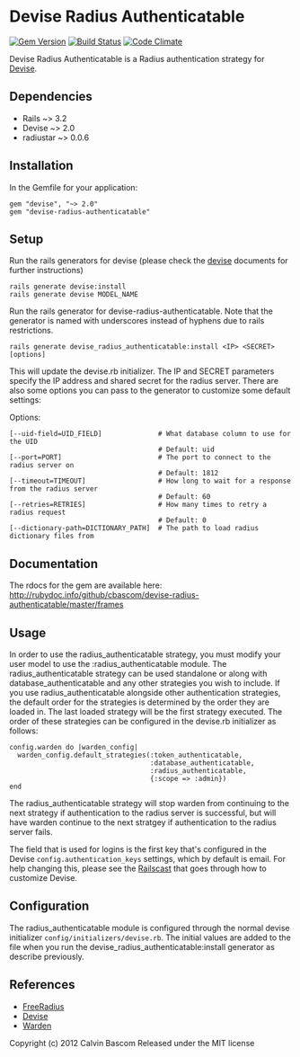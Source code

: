 Devise Radius Authenticatable
=============================

[![Gem Version](https://badge.fury.io/rb/devise-radius-authenticatable.png)](http://badge.fury.io/rb/devise-radius-authenticatable)
[![Build Status](https://travis-ci.org/cbascom/devise-radius-authenticatable.png)](https://travis-ci.org/cbascom/devise-radius-authenticatable)
[![Code Climate](https://codeclimate.com/github/cbascom/devise-radius-authenticatable.png)](https://codeclimate.com/github/cbascom/devise-radius-authenticatable)

Devise Radius Authenticatable is a Radius authentication strategy for [Devise](http://github.com/plataformatec/devise).

Dependencies
------------

- Rails ~> 3.2
- Devise ~> 2.0
- radiustar ~> 0.0.6

Installation
------------

In the Gemfile for your application:

    gem "devise", "~> 2.0"
    gem "devise-radius-authenticatable"

Setup
-----

Run the rails generators for devise (please check the [devise](http://github.com/plataformatec/devise) documents for further instructions)

    rails generate devise:install
    rails generate devise MODEL_NAME

Run the rails generator for devise-radius-authenticatable.  Note that the generator is named with underscores instead of hyphens due to rails restrictions.

    rails generate devise_radius_authenticatable:install <IP> <SECRET> [options]

This will update the devise.rb initializer. The IP and SECRET parameters specify the IP address and shared secret for the radius server.  There are also some options you can pass to the generator to customize some default settings:

Options:

    [--uid-field=UID_FIELD]              # What database column to use for the UID
                                         # Default: uid
    [--port=PORT]                        # The port to connect to the radius server on
                                         # Default: 1812
    [--timeout=TIMEOUT]                  # How long to wait for a response from the radius server
                                         # Default: 60
    [--retries=RETRIES]                  # How many times to retry a radius request
                                         # Default: 0
    [--dictionary-path=DICTIONARY_PATH]  # The path to load radius dictionary files from

Documentation
-------------

The rdocs for the gem are available here: http://rubydoc.info/github/cbascom/devise-radius-authenticatable/master/frames

Usage
-----

In order to use the radius_authenticatable strategy, you must modify your user model to use the :radius_authenticatable module.  The radius_authenticatable strategy can be used standalone or along with database_authenticatable and any other strategies you wish to include. If you use radius_authenticatable alongside other authentication strategies, the default order for the strategies is determined by the order they are loaded in.  The last loaded strategy will be the first strategy executed. The order of these strategies can be configured in the devise.rb initializer as follows:

    config.warden do |warden_config|
      warden_config.default_strategies(:token_authenticatable,
                                       :database_authenticatable,
                                       :radius_authenticatable,
                                       {:scope => :admin})
    end

The radius_authenticatable strategy will stop warden from continuing to the next strategy if authentication to the radius server is successful, but will have warden continue to the next stratgey if authentication to the radius server fails.

The field that is used for logins is the first key that's configured in the Devise `config.authentication_keys` settings, which by default is email. For help changing this, please see the [Railscast](http://railscasts.com/episodes/210-customizing-devise) that goes through how to customize Devise.

Configuration
-------------

The radius_authenticatable module is configured through the normal devise initializer `config/initializers/devise.rb`.  The initial values are added to the file when you run the devise_radius_authenticatable:install generator as describe previously.

References
----------

* [FreeRadius](http://www.freeradius.org/)
* [Devise](http://github.com/plataformatec/devise)
* [Warden](http://github.com/hassox/warden)

Copyright (c) 2012 Calvin Bascom Released under the MIT license
